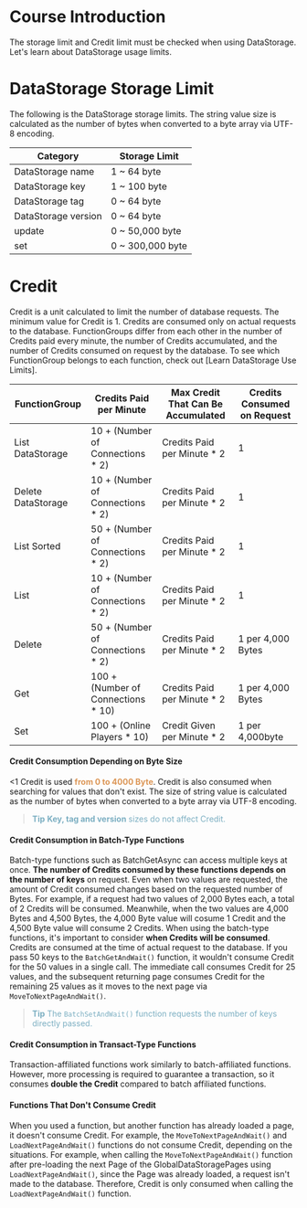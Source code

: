 # Course Introduction
The storage limit and Credit limit must be checked when using DataStorage. Let's learn about DataStorage usage limits.

# DataStorage Storage Limit
The following is the DataStorage storage limits. The string value size is calculated as the number of bytes when converted to a byte array via UTF-8 encoding. 

|Category | Storage Limit|
| --- | --- |
| DataStorage name| 1 ~ 64 byte | 
| DataStorage key| 1 ~ 100 byte |  
| DataStorage tag| 0 ~ 64 byte |
| DataStorage version | 0 ~ 64 byte |
| update |0 ~ 50,000 byte |
| set | 0 ~ 300,000 byte |

# Credit
Credit is a unit calculated to limit the number of database requests. The minimum value for Credit is 1. Credits are consumed only on actual requests to the database. 
FunctionGroups differ from each other in the number of Credits paid every minute, the number of Credits accumulated, and the number of Credits consumed on request by the database. To see which FunctionGroup belongs to each function, check out [Learn DataStorage Use Limits].

FunctionGroup| Credits Paid per Minute  | Max Credit That Can Be Accumulated | Credits Consumed on Request  |
| --- | --- | --- | --- |
| List DataStorage | 10 + (Number of Connections * 2) | Credits Paid per Minute * 2 | 1 |
| Delete DataStorage |10 + (Number of Connections * 2)  | Credits Paid per Minute * 2 | 1 |
| List Sorted | 50 + (Number of Connections * 2) | Credits Paid per Minute * 2 | 1 |
| List | 10 + (Number of Connections * 2) |  Credits Paid per Minute * 2|1  |
| Delete |  50 + (Number of Connections * 2)| Credits Paid per Minute * 2 | 1 per 4,000 Bytes |
| Get| 100 + (Number of Connections * 10) | Credits Paid per Minute * 2 |  1 per 4,000 Bytes |
| Set| 100 + (Online Players * 10) | Credit Given per Minute * 2 |   1 per 4,000byte |

#### Credit Consumption Depending on Byte Size
<1 Credit is used <span style="color: #dc9656">**from 0 to 4000 Byte**</span>. Credit is also consumed when searching for values that don't exist. 
The size of string value is calculated as the number of bytes when converted to a byte array via UTF-8 encoding.

><span style="color: #7cafc2">**Tip**
> **Key, tag and version** sizes do not affect Credit.</span>

#### Credit Consumption in Batch-Type Functions
Batch-type functions such as BatchGetAsync can access multiple keys at once. **The number of Credits consumed by these functions depends on the number of keys** on request.
Even when two values are requested, the amount of Credit consumed changes based on the requested number of Bytes. For example, if a request had two values of 2,000 Bytes each, a total of 2 Credits will be consumed. Meanwhile, when the two values are 4,000 Bytes and 4,500 Bytes, the 4,000 Byte value will cosume 1 Credit and the 4,500 Byte value will consume 2 Credits.
When using the batch-type functions, it's important to consider **when Credits will be consumed**. Credits are consumed at the time of actual request to the database. If you pass 50 keys to the `BatchGetAndWait()` function, it wouldn't consume Credit for the 50 values in a single call. The immediate call consumes Credit for 25 values, and the subsequent returning page consumes Credit for the remaining 25 values as it moves to the next page via `MoveToNextPageAndWait()`. 

><span style="color: #7cafc2">**Tip**
> The `BatchSetAndWait()` function requests the number of keys directly passed.</span>

#### Credit Consumption in Transact-Type Functions
Transaction-affiliated functions work similarly to batch-affiliated functions. However, more processing is required to guarantee a transaction, so it consumes **double the Credit** compared to batch affiliated functions.

#### Functions That Don't Consume Credit
When you used a function, but another function has already loaded a page, it doesn't consume Credit. For example, the `MoveToNextPageAndWait()` and `LoadNextPageAndWait()` functions do not consume Credit, depending on the situations. 
For example, when calling the `MoveToNextPageAndWait()` function after pre-loading the next Page of the GlobalDataStoragePages using `LoadNextPageAndWait()`, since the Page was already loaded, a request isn't made to the database. Therefore, Credit is only consumed when calling the `LoadNextPageAndWait()` function. 